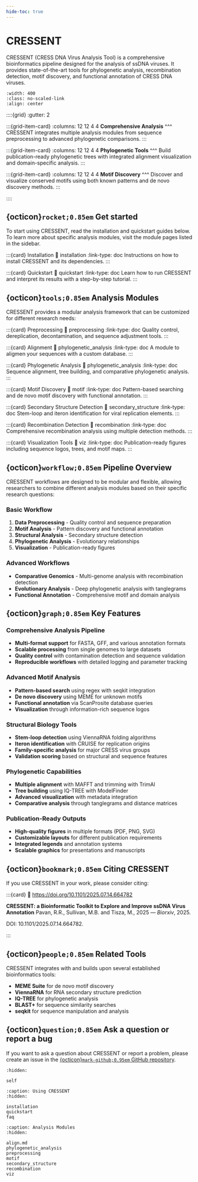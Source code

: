 ```yaml
---
hide-toc: true
---
```


# CRESSENT

CRESSENT (CRESS DNA Virus Analysis Tool) is a comprehensive bioinformatics pipeline designed for the analysis of ssDNA viruses. It provides state-of-the-art tools for phylogenetic analysis, recombination detection, motif discovery, and functional annotation of CRESS DNA viruses.

```{image} _static/figures/fig_cressent_new.png
:width: 400
:class: no-scaled-link
:align: center
```

::::{grid}
:gutter: 2

:::{grid-item-card}
:columns: 12 12 4 4
**Comprehensive Analysis**
^^^
CRESSENT integrates multiple analysis modules from sequence preprocessing to advanced phylogenetic comparisons.
:::

:::{grid-item-card}
:columns: 12 12 4 4
**Phylogenetic Tools**
^^^
Build publication-ready phylogenetic trees with integrated alignment visualization and domain-specific analysis.
:::

:::{grid-item-card}
:columns: 12 12 4 4
**Motif Discovery**
^^^
Discover and visualize conserved motifs using both known patterns and de novo discovery methods.
:::

::::

## {octicon}`rocket;0.85em` Get started

To start using CRESSENT, read the installation and quickstart guides below. To learn more about specific analysis modules, visit the module pages listed in the sidebar.

:::{card} Installation
:link: installation
:link-type: doc
Instructions on how to install CRESSENT and its dependencies.
:::

:::{card} Quickstart
:link: quickstart
:link-type: doc
Learn how to run CRESSENT and interpret its results with a step-by-step tutorial.
:::

## {octicon}`tools;0.85em` Analysis Modules

CRESSENT provides a modular analysis framework that can be customized for different research needs:

:::{card} Preprocessing
:link: preprocessing
:link-type: doc
Quality control, dereplication, decontamination, and sequence adjustment tools.
:::

:::{card} Alignment
:link: phylogenetic_analysis
:link-type: doc
A module to aligmen your sequences with a custom database.
:::

:::{card} Phylogenetic Analysis
:link: phylogenetic_analysis
:link-type: doc
Sequence alignment, tree building, and comparative phylogenetic analysis.
:::

:::{card} Motif Discovery
:link: motif
:link-type: doc
Pattern-based searching and de novo motif discovery with functional annotation.
:::

:::{card} Secondary Structure Detection
:link: secondary_structure
:link-type: doc
Stem-loop and iteron identification for viral replication elements.
:::

:::{card} Recombination Detection
:link: recombination
:link-type: doc
Comprehensive recombination analysis using multiple detection methods.
:::

:::{card} Visualization Tools
:link: viz
:link-type: doc
Publication-ready figures including sequence logos, trees, and motif maps.
:::

## {octicon}`workflow;0.85em` Pipeline Overview

CRESSENT workflows are designed to be modular and flexible, allowing researchers to combine different analysis modules based on their specific research questions:

### Basic Workflow

1. **Data Preprocessing** - Quality control and sequence preparation
2. **Motif Analysis** - Pattern discovery and functional annotation
3. **Structural Analysis** - Secondary structure detection
4. **Phylogenetic Analysis** - Evolutionary relationships
5. **Visualization** - Publication-ready figures

### Advanced Workflows

- **Comparative Genomics** - Multi-genome analysis with recombination detection
- **Evolutionary Analysis** - Deep phylogenetic analysis with tanglegrams
- **Functional Annotation** - Comprehensive motif and domain analysis

## {octicon}`graph;0.85em` Key Features

### Comprehensive Analysis Pipeline
- **Multi-format support** for FASTA, GFF, and various annotation formats
- **Scalable processing** from single genomes to large datasets
- **Quality control** with contamination detection and sequence validation
- **Reproducible workflows** with detailed logging and parameter tracking

### Advanced Motif Analysis
- **Pattern-based search** using regex with seqkit integration
- **De novo discovery** using MEME for unknown motifs
- **Functional annotation** via ScanProsite database queries
- **Visualization** through information-rich sequence logos

### Structural Biology Tools
- **Stem-loop detection** using ViennaRNA folding algorithms
- **Iteron identification** with CRUISE for replication origins
- **Family-specific analysis** for major CRESS virus groups
- **Validation scoring** based on structural and sequence features

### Phylogenetic Capabilities
- **Multiple alignment** with MAFFT and trimming with TrimAl
- **Tree building** using IQ-TREE with ModelFinder
- **Advanced visualization** with metadata integration
- **Comparative analysis** through tanglegrams and distance matrices

### Publication-Ready Outputs
- **High-quality figures** in multiple formats (PDF, PNG, SVG)
- **Customizable layouts** for different publication requirements
- **Integrated legends** and annotation systems
- **Scalable graphics** for presentations and manuscripts

## {octicon}`bookmark;0.85em` Citing CRESSENT

If you use CRESSENT in your work, please consider citing:

:::{card}
:link: https://doi.org/10.1101/2025.07.14.664782

**CRESSENT: a Bioinformatic Toolkit to Explore and Improve ssDNA Virus Annotation**
Pavan, R.R., Sullivan, M.B. and Tisza, M., 2025 — *Biorxiv*, 2025.

DOI: 10.1101/2025.07.14.664782.

:::




## {octicon}`people;0.85em` Related Tools

CRESSENT integrates with and builds upon several established bioinformatics tools:

- **MEME Suite** for de novo motif discovery
- **ViennaRNA** for RNA secondary structure prediction
- **IQ-TREE** for phylogenetic analysis
- **BLAST+** for sequence similarity searches
- **seqkit** for sequence manipulation and analysis

## {octicon}`question;0.85em` Ask a question or report a bug

If you want to ask a question about CRESSENT or report a problem, please create an issue in the [{octicon}`mark-github;0.95em` GitHub repository](https://github.com/your-repo/cressent).

```{toctree}
:hidden:

self
```

```{toctree}
:caption: Using CRESSENT
:hidden:

installation
quickstart
faq
```

```{toctree}
:caption: Analysis Modules
:hidden:

align.md
phylogenetic_analysis
preprocessing
motif
secondary_structure
recombination
viz
```

